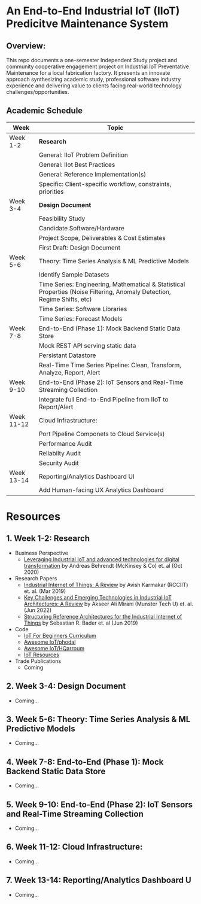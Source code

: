 # An End-to-End Industrial IoT (IIoT) Predicitve Maintenance System

## Overview:

This repo documents a one-semester Independent Study project and community cooperative engagement project on Industrial IoT Preventative Maintenance for a local fabrication factory. It presents an innovate approach synthesizing academic study, professional software industry experience and delivering value to clients facing real-world technology challenges/opportunities.



## Academic Schedule


| Week | Topic |
| --- | --- |
| Week 1-2 | **Research** | 
| | General: IIoT Problem Definition |
| | General: IIot Best Practices |
| | General: Reference Implementation(s) |
| | Specific: Client-specific workflow, constraints, priorities |
| Week 3-4 | **Design Document** |
| | Feasibility Study |
| | Candidate Software/Hardware |
| | Project Scope, Deliverables & Cost Estimates |
| | First Draft: Design Document |
| Week 5-6 | Theory: Time Series Analysis & ML Predictive Models |
| | Identify Sample Datasets |
| | Time Series: Engineering, Mathematical & Statistical Properties (Noise Filtering, Anomaly Detection, Regime Shifts, etc)|
| | Time Series: Software Libraries |
| | Time Series: Forecast Models |
| Week 7-8 | End-to-End (Phase 1): Mock Backend Static Data Store |
| | Mock REST API serving static data |
| | Persistant Datastore |
| | Real-Time Time Series Pipeline: Clean, Transform, Analyze, Report, Alert |
| Week 9-10 | End-to-End (Phase 2): IoT Sensors and Real-Time Streaming Collection |
| | Integrate full End-to-End Pipeline from IIoT to Report/Alert
| Week 11-12 | Cloud Infrastructure:  |
| | Port Pipeline Componets to Cloud Service(s) |
| | Performance Audit |
| | Reliabilty Audit |
| | Security Audit |
| Week 13-14 | Reporting/Analytics Dashboard UI |
| | Add Human-facing UX Analytics Dashboard |




# Resources

##  1. **Week 1-2: Research**
  * Business Perspective
    - [Leveraging Industrial IoT and advanced technologies for digital transformation](https://www.mckinsey.com/~/media/mckinsey/business%20functions/mckinsey%20digital/our%20insights/a%20manufacturers%20guide%20to%20generating%20value%20at%20scale%20with%20iiot/leveraging-industrial-iot-and-advanced-technologies-for-digital-transformation.pdf) by Andreas Behrendt (McKinsey & Co) et. al (Oct 2020)
  * Research Papers
    - [Industrial Internet of Things: A Review](https://www.researchgate.net/publication/336439752_Industrial_Internet_of_Things_A_Review) by Avish Karmakar (RCCIIT)
 et. al. (Mar 2019)
    - [Key Challenges and Emerging Technologies in Industrial IoT
Architectures: A Review](https://www.mdpi.com/1424-8220/22/15/5836) by Akseer Ali Mirani (Munster Tech U) et. al. (Jun 2022)
    - [Structuring Reference Architectures for the Industrial Internet of Things](https://www.mdpi.com/1999-5903/11/7/151) by Sebastian R. Bader et. al (Jun 2019)
  * Code
    - [IoT For Beginners Curriculum](https://github.com/microsoft/IoT-For-Beginners)
    - [Awesome IoT/phodal](https://github.com/phodal/awesome-iot)
    - [Awesome IoT/HQarroum](https://github.com/HQarroum/awesome-iot)
    - [IoT Resources](https://github.com/kevinwlu/iot)
  * Trade Publications
    - Coming
## 2. Week 3-4: Design Document
  - Coming...
## 3. Week 5-6: Theory: Time Series Analysis & ML Predictive Models
  - Coming...
## 4. Week 7-8: End-to-End (Phase 1): Mock Backend Static Data Store
  - Coming...
## 5. Week 9-10: End-to-End (Phase 2): IoT Sensors and Real-Time Streaming Collection
  - Coming...
## 6. Week 11-12: Cloud Infrastructure: 
  - Coming...
## 7. Week 13-14: Reporting/Analytics Dashboard U
  - Coming...
